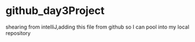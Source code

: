 # github_day3Project
shearing from intelliJ,adding this file from github so I can pool into my local repository
